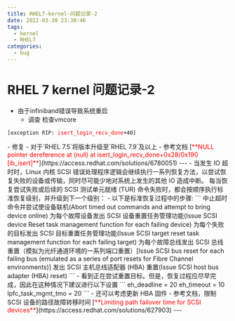 ```yaml
---
title: RHEL7-kernel-问题记录-2
date: 2022-03-30 23:30:46
tags: 
  - kernel
  - RHEL7
categories: 
  - bug
---
```


# RHEL 7 kernel 问题记录-2
- 由于infiniband错误导致系统重启
  - 调查
    检查vmcore
<html><pre><code>[exception RIP: <font color=red>isert_login_recv_done</font>+40]</html></code></pre>
  - 修复
    - 对于`RHEL 7.5`将版本升级至`RHEL 7.9`及以上  
  - 参考文档
    [<font color=red>**NULL pointer dereference at (null) at isert_login_recv_done+0x28/0x190 [ib_isert]**</font>](https://access.redhat.com/solutions/6780051)
---
- 当发生 IO 超时时，Linux 内核 SCSI 错误处理程序逻辑会继续执行一系列恢复方法，以尝试恢复失败的设备或传输，同时尽可能少地对系统上发生的其他 IO 造成中断。
  每当恢复尝试失败或后续的 SCSI 测试单元就绪 (TUR) 命令失败时，都会按顺序执行标准恢复级别，并升级到下一个级别：
  - 以下是标准恢复过程中的步骤:
    ```
中止超时命令并尝试使设备联机(Abort timed out commands and attempt to bring device online)
为每个故障设备发出 SCSI 设备重置任务管理功能(Issue SCSI device Reset task management function for each failing device)
为每个失败的目标发出 SCSI 目标重置任务管理功能(Issue SCSI target reset task management function for each failing target)
为每个故障总线发出 SCSI 总线重置（模拟为光纤通道环境的一系列端口重置）[Issue SCSI bus reset for each failing bus (emulated as a series of port resets for Fibre Channel environments)]
发出 SCSI 主机总线适配器 (HBA) 重置(Issue SCSI host bus adapter (HBA) reset)
    ```
  - 看到正在尝试重置目标。但是，恢复过程应尽早完成，因此在这种情况下建议进行以下设置
  ```
eh_deadline = 20
eh_timeout = 10
lpfc_task_mgmt_tmo = 20
  ```
  - 还可以考虑更新 HBA 固件
  - 参考文档，限制 SCSI 设备的路径故障转移时间
    [<font color=red>**Limiting path failover time for SCSI devices**</font>](https://access.redhat.com/solutions/627903)
---
